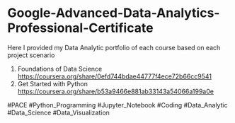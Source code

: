 # Google-Advanced-Data-Analytics-Professional-Certificate

Here I provided my Data Analytic portfolio of each course based on each project scenario
1. Foundations of Data Science
https://coursera.org/share/0efd744bdae44777f4ece72b66cc9541
2. Get Started with Python
https://coursera.org/share/b53a9466e881ab33143a54066a199a0e

#PACE #Python_Programming #Jupyter_Notebook #Coding #Data_Analytic #Data_Science #Data_Visualization

